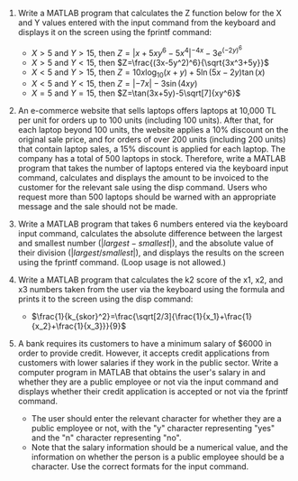1. Write a MATLAB program that calculates the Z function below for the X and Y values entered with the input command from the keyboard and displays it on the screen using the fprintf command:
   - $X>5$ and $Y>15$, then $Z=|x+5xy^6-5x^4|^{-4x}-3e^{{(-2y)}^6}$
   - $X>5$ and $Y<15$, then $Z=\frac{(3x-5y^2)^6}{\sqrt{3x^3+5y}}$
   - $X<5$ and $Y>15$, then $Z=10x\log_{10}(x+y)+5\ln(5x-2y)\tan(x)$
   - $X<5$ and $Y<15$, then $Z=|-7x|-3\sin(4xy)$
   - $X=5$ and $Y=15$, then $Z=\tan(3x+5y)-5\sqrt[7]{xy^6}$

2. An e-commerce website that sells laptops offers laptops at 10,000 TL per unit for orders up to 100 units (including 100 units). After that, for each laptop beyond 100 units, the website applies a 10% discount on the original sale price, and for orders of over 200 units (including 200 units) that contain laptop sales, a 15% discount is applied for each laptop. The company has a total of 500 laptops in stock. Therefore, write a MATLAB program that takes the number of laptops entered via the keyboard input command, calculates and displays the amount to be invoiced to the customer for the relevant sale using the disp command. Users who request more than 500 laptops should be warned with an appropriate message and the sale should not be made.

3. Write a MATLAB program that takes 6 numbers entered via the keyboard input command, calculates the absolute difference between the largest and smallest number ($|largest - smallest|$), and the absolute value of their division ($|largest/smallest|$), and displays the results on the screen using the fprintf command. (Loop usage is not allowed.)

4. Write a MATLAB program that calculates the k2 score of the x1, x2, and x3 numbers taken from the user via the keyboard using the formula and prints it to the screen using the disp command:
   - $\frac{1}{k_{skor}^2}=\frac{\sqrt[2/3]{\frac{1}{x_1}+\frac{1}{x_2}+\frac{1}{x_3}}}{9}$

5. A bank requires its customers to have a minimum salary of $6000 in order to provide credit. However, it accepts credit applications from customers with lower salaries if they work in the public sector. Write a computer program in MATLAB that obtains the user's salary in and whether they are a public employee or not via the input command and displays whether their credit application is accepted or not via the fprintf command. 
   - The user should enter the relevant character for whether they are a public employee or not, with the "y" character representing "yes" and the "n" character representing "no".
   - Note that the salary information should be a numerical value, and the information on whether the person is a public employee should be a character. Use the correct formats for the input command.
